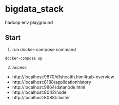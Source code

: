 # bigdata_stack
hadoop env playground

Start
-

1. run docker-compose command
```
docker-compose up
```
2. access

- http://localhost:9870/dfshealth.html#tab-overview
- http://localhost:8188/applicationhistory
- http://localhost:9864/datanode.html
- http://localhost:8042/node
- http://localhost:8088/cluster

